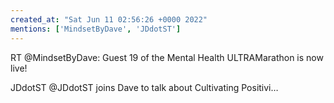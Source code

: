 ```yaml
---
created_at: "Sat Jun 11 02:56:26 +0000 2022"
mentions: ['MindsetByDave', 'JDdotST']
---
```


RT @MindsetByDave: Guest 19 of the Mental Health ULTRAMarathon is now live!

JDdotST @JDdotST joins Dave to talk about Cultivating Positivi…